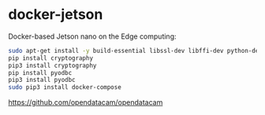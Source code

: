 # docker-jetson

Docker-based Jetson nano on the Edge computing:

```sh
sudo apt-get install -y build-essential libssl-dev libffi-dev python-dev python3-pip python-openssl unixodbc-dev
pip install cryptography
pip3 install cryptography
pip install pyodbc
pip3 install pyodbc
sudo pip3 install docker-compose
```


https://github.com/opendatacam/opendatacam
